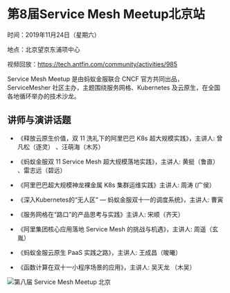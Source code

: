 # 第8届Service Mesh Meetup北京站

时间：2019年11月24日（星期六）

地点：北京望京东浦项中心

视频回放：https://tech.antfin.com/community/activities/985

Service Mesh Meetup 是由蚂蚁金服联合 CNCF 官方共同出品，ServiceMesher 社区主办，主题围绕服务网格、Kubernetes 及云原生，在全国各地循环举办的技术沙龙。

## 讲师与演讲话题

- 《释放云原生价值，双 11 洗礼下的阿里巴巴 K8s 超大规模实践》，主讲人: 曾凡松（逐灵） 、汪萌海（木苏） 
- 《蚂蚁金服双 11 Service Mesh 超大规模落地实践》，主讲人: 黄挺（鲁直） 、雷志远（碧远）

- 《阿里巴巴超大规模神龙裸金属 K8s 集群运维实践》主讲人: 周涛 (广侯）
-  《深入Kubernetes的“无人区” — 蚂蚁金服双十一的调度系统》，主讲人: 曹寅 
- 《服务网格在“路口”的产品思考与实践》主讲人: 宋顺（齐天） 
- 《阿里集团核心应用落地 Service Mesh 的挑战与机遇》，主讲人: 周遥（玄胤） 
- 《蚂蚁金服云原生 PaaS 实践之路》，主讲人: 王成昌（晙曦） 
- 《函数计算在双十一小程序场景的应用》，主讲人: 吴天龙 （木吴） 

![第八届 Service Mesh Meetup 北京](https://tva1.sinaimg.cn/large/006tNbRwly1g9lmwyhvcyj318z0u0npd.jpg)